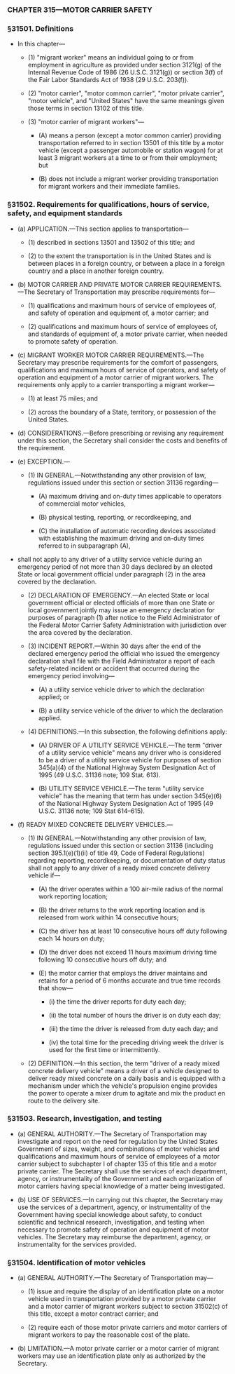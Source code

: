 ### **CHAPTER 315—MOTOR CARRIER SAFETY**

### §31501. Definitions
* In this chapter—

  * (1) "migrant worker" means an individual going to or from employment in agriculture as provided under section 3121(g) of the Internal Revenue Code of 1986 (26 U.S.C. 3121(g)) or section 3(f) of the Fair Labor Standards Act of 1938 (29 U.S.C. 203(f)).

  * (2) "motor carrier", "motor common carrier", "motor private carrier", "motor vehicle", and "United States" have the same meanings given those terms in section 13102 of this title.

  * (3) "motor carrier of migrant workers"—

    * (A) means a person (except a motor common carrier) providing transportation referred to in section 13501 of this title by a motor vehicle (except a passenger automobile or station wagon) for at least 3 migrant workers at a time to or from their employment; but

    * (B) does not include a migrant worker providing transportation for migrant workers and their immediate families.

### §31502. Requirements for qualifications, hours of service, safety, and equipment standards
* (a) APPLICATION.—This section applies to transportation—

  * (1) described in sections 13501 and 13502 of this title; and

  * (2) to the extent the transportation is in the United States and is between places in a foreign country, or between a place in a foreign country and a place in another foreign country.


* (b) MOTOR CARRIER AND PRIVATE MOTOR CARRIER REQUIREMENTS.—The Secretary of Transportation may prescribe requirements for—

  * (1) qualifications and maximum hours of service of employees of, and safety of operation and equipment of, a motor carrier; and

  * (2) qualifications and maximum hours of service of employees of, and standards of equipment of, a motor private carrier, when needed to promote safety of operation.


* (c) MIGRANT WORKER MOTOR CARRIER REQUIREMENTS.—The Secretary may prescribe requirements for the comfort of passengers, qualifications and maximum hours of service of operators, and safety of operation and equipment of a motor carrier of migrant workers. The requirements only apply to a carrier transporting a migrant worker—

  * (1) at least 75 miles; and

  * (2) across the boundary of a State, territory, or possession of the United States.


* (d) CONSIDERATIONS.—Before prescribing or revising any requirement under this section, the Secretary shall consider the costs and benefits of the requirement.

* (e) EXCEPTION.—

  * (1) IN GENERAL.—Notwithstanding any other provision of law, regulations issued under this section or section 31136 regarding—

    * (A) maximum driving and on-duty times applicable to operators of commercial motor vehicles,

    * (B) physical testing, reporting, or recordkeeping, and

    * (C) the installation of automatic recording devices associated with establishing the maximum driving and on-duty times referred to in subparagraph (A),


* shall not apply to any driver of a utility service vehicle during an emergency period of not more than 30 days declared by an elected State or local government official under paragraph (2) in the area covered by the declaration.

  * (2) DECLARATION OF EMERGENCY.—An elected State or local government official or elected officials of more than one State or local government jointly may issue an emergency declaration for purposes of paragraph (1) after notice to the Field Administrator of the Federal Motor Carrier Safety Administration with jurisdiction over the area covered by the declaration.

  * (3) INCIDENT REPORT.—Within 30 days after the end of the declared emergency period the official who issued the emergency declaration shall file with the Field Administrator a report of each safety-related incident or accident that occurred during the emergency period involving—

    * (A) a utility service vehicle driver to which the declaration applied; or

    * (B) a utility service vehicle of the driver to which the declaration applied.


  * (4) DEFINITIONS.—In this subsection, the following definitions apply:

    * (A) DRIVER OF A UTILITY SERVICE VEHICLE.—The term "driver of a utility service vehicle" means any driver who is considered to be a driver of a utility service vehicle for purposes of section 345(a)(4) of the National Highway System Designation Act of 1995 (49 U.S.C. 31136 note; 109 Stat. 613).

    * (B) UTILITY SERVICE VEHICLE.—The term "utility service vehicle" has the meaning that term has under section 345(e)(6) of the National Highway System Designation Act of 1995 (49 U.S.C. 31136 note; 109 Stat 614–615).


* (f) READY MIXED CONCRETE DELIVERY VEHICLES.—

  * (1) IN GENERAL.—Notwithstanding any other provision of law, regulations issued under this section or section 31136 (including section 395.1(e)(1)(ii) of title 49, Code of Federal Regulations) regarding reporting, recordkeeping, or documentation of duty status shall not apply to any driver of a ready mixed concrete delivery vehicle if—

    * (A) the driver operates within a 100 air-mile radius of the normal work reporting location;

    * (B) the driver returns to the work reporting location and is released from work within 14 consecutive hours;

    * (C) the driver has at least 10 consecutive hours off duty following each 14 hours on duty;

    * (D) the driver does not exceed 11 hours maximum driving time following 10 consecutive hours off duty; and

    * (E) the motor carrier that employs the driver maintains and retains for a period of 6 months accurate and true time records that show—

      * (i) the time the driver reports for duty each day;

      * (ii) the total number of hours the driver is on duty each day;

      * (iii) the time the driver is released from duty each day; and

      * (iv) the total time for the preceding driving week the driver is used for the first time or intermittently.


  * (2) DEFINITION.—In this section, the term "driver of a ready mixed concrete delivery vehicle" means a driver of a vehicle designed to deliver ready mixed concrete on a daily basis and is equipped with a mechanism under which the vehicle's propulsion engine provides the power to operate a mixer drum to agitate and mix the product en route to the delivery site.

### §31503. Research, investigation, and testing
* (a) GENERAL AUTHORITY.—The Secretary of Transportation may investigate and report on the need for regulation by the United States Government of sizes, weight, and combinations of motor vehicles and qualifications and maximum hours of service of employees of a motor carrier subject to subchapter I of chapter 135 of this title and a motor private carrier. The Secretary shall use the services of each department, agency, or instrumentality of the Government and each organization of motor carriers having special knowledge of a matter being investigated.

* (b) USE OF SERVICES.—In carrying out this chapter, the Secretary may use the services of a department, agency, or instrumentality of the Government having special knowledge about safety, to conduct scientific and technical research, investigation, and testing when necessary to promote safety of operation and equipment of motor vehicles. The Secretary may reimburse the department, agency, or instrumentality for the services provided.

### §31504. Identification of motor vehicles
* (a) GENERAL AUTHORITY.—The Secretary of Transportation may—

  * (1) issue and require the display of an identification plate on a motor vehicle used in transportation provided by a motor private carrier and a motor carrier of migrant workers subject to section 31502(c) of this title, except a motor contract carrier; and

  * (2) require each of those motor private carriers and motor carriers of migrant workers to pay the reasonable cost of the plate.


* (b) LIMITATION.—A motor private carrier or a motor carrier of migrant workers may use an identification plate only as authorized by the Secretary.